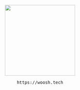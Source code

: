 <p align="center">
<img height= "230" src="https://lanyard.cnrad.dev/api/359324997707366402?idleMessage=doing%20nothing&animated=true&hideBadges=true&hideProfile=true" />
</p>

<pre align="center">
https://woosh.tech
</pre>
